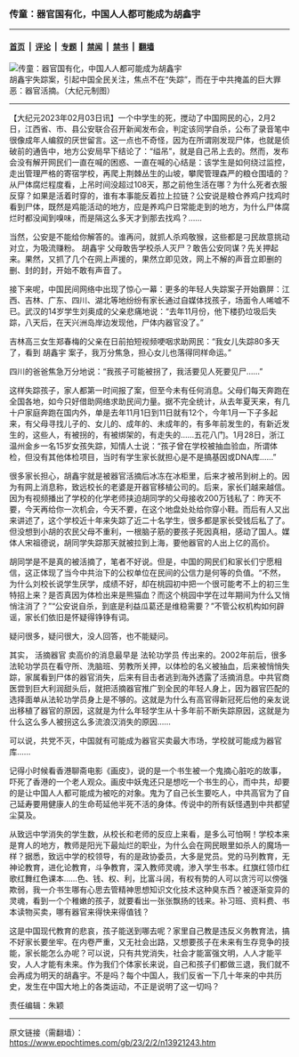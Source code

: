 ### 传童：器官国有化，中国人人都可能成为胡鑫宇

---

#### [首页](../../../..?n13921243) &nbsp;|&nbsp; [评论](../../../../../epoch-comment?n13921243) &nbsp;|&nbsp; [专题](../../../../../epoch-special?n13921243) &nbsp;|&nbsp; [禁闻](../../../../../epoch-news?n13921243) &nbsp;|&nbsp; [禁书](../../../../../books?n13921243) &nbsp;|&nbsp; [翻墙](https://github.com/gfw-breaker/nogfw/blob/master/README.md?n13921243)


<div><img alt="传童：器官国有化，中国人人都可能成为胡鑫宇" class="attachment-djy_600_400 size-djy_600_400 wp-post-image" src="https://i.epochtimes.com/assets/uploads/2023/02/id13921255-191a4e7950f803d4424116e833f60bbc-600x400-1.jpg"/>
<div class="caption">
 胡鑫宇失踪案，引起中国全民关注，焦点不在“失踪”，而在于中共掩盖的巨大罪恶：器官活摘。（大纪元制图）
</div></div><hr/><div class="post_content" id="artbody" itemprop="articleBody">
 <!-- article content begin -->
 <p>
  【大纪元2023年02月03日讯】一个中学生的死，搅动了中国网民的心，2月2日，江西省、市、县公安联合召开新闻发布会，判定该同学自杀，公布了录音笔中很像成年人编叙的厌世留言。这一点也不奇怪，因为在所谓刚发现尸体，也就是侦破前的通告中，地方公安局早下结论了：“缢吊”，就是自己吊上去的。然而，发布会没有解开网民们一直在喊的困惑、一直在喊的心结是：该学生是如何绕过监控，走出管理严格的寄宿学校，再爬上荆棘丛生的山坡，攀爬管理森严的粮仓围墙的？从尸体腐烂程度看，上吊时间没超过108天，那之前他生活在哪？为什么死者衣服反穿？如果是活着时穿的，谁有本事能反着拉上拉链？公安说是粮仓养鸡户找鸡时看到尸体，既然是鸡能活动的地方，应是养鸡户日常能走到的地方，为什么尸体腐烂时都没闻到嗅味，而是隔这么多天才到那去找鸡？……
 </p>
 <p>
  当然，公安是不能给你解答的。谁再问，就抓人杀鸡敬猴，这些都是刁民故意挑动对立，为吸流赚粉。
  <ok href="https://www.epochtimes.com/gb/tag/%E8%83%A1%E9%91%AB%E5%AE%87.html">
   胡鑫宇
  </ok>
  父母敢告学校杀人灭尸？敢告公安同谋？先关押起来。果然，又抓了几个在网上声援的，果然立即见效，网上不解的声音立即删的删、封的封，开始不敢有声音了。
 </p>
 <p>
  接下来呢，中国民间网络中出现了惊心一幕：更多的年轻人失踪案子开始霸屏：江西、吉林、广东、四川、湖北等地纷纷有家长通过自媒体找孩子，场面令人唏嘘不已。武汉的14岁学生刘奥成的父亲悲痛地说：“去年11月份，他下楼扔垃圾后失踪，八天后，在天兴洲岛岸边发现他，尸体内器官没了。”
 </p>
 <p>
  吉林高三女生郑春梅的父亲在日前拍短视频哽咽求助网民：“我女儿失踪80多天了，看到
  <ok href="https://www.epochtimes.com/gb/tag/%E8%83%A1%E9%91%AB%E5%AE%87.html">
   胡鑫宇
  </ok>
  案子，我万分焦急，担心女儿也落得同样命运。”
 </p>
 <p>
  四川的爸爸焦急万分地说：“我孩子可能被拐了，我活要见人死要见尸……”
 </p>
 <p>
  这样失踪孩子，家人都第一时间报了案，但至今未有任何消息。父母们每天奔跑在全国各地，如今只好借助网络求助民间力量。据不完全统计，从去年夏天来，有几十户家庭奔跑在国内外，单是去年11月1日到11日就有12个，今年1月一下子多起来，有父母寻找儿子的、女儿的、成年的、未成年的，有多年前发生的，有新近发生的，这些人，有被拐的，有被绑架的，有走失的……五花八门。1月28日，浙江温州金乡一名15岁女孩失踪，知情人士说：“孩子曾在学校被抽血验血，所谓体检，但没有其他体检项目，当时有学生家长就担心是不是搞基因或DNA库……”
 </p>
 <p>
  很多家长担心，胡鑫宇就是被器官活摘后冰冻在冰柜里，后来才被吊到树上的。因为有网上消息称，致远校长的老婆是开器官移植公司的。后来，家长们越来越信。因为有视频播出了学校的化学老师挟迫胡同学的父母接收200万钱私了：昨天不要，今天再给你一次机会，今天不要，在这个地盘处处给你穿小鞋。而后有人又出来讲述了，这个学校近十年来失踪了近二十名学生，很多都是家长受钱后私了了。但没想到小胡的农民父母不重利，一根脑子筋的要孩子死因真相，感动了国人。媒体人宋祖德说，胡同学失踪那天就被拉到上海，要他器官的人出上亿的高价。
 </p>
 <p>
  胡同学是不是真的被活摘了，笔者不好说。但是，中国的网民们和家长们宁愿相信，这正体现了当今中共治下的公权单位在民间的公信力是何等的负值。“不然，为什么刘校长说学生厌学，成绩不好，却在桃园初中把一个很可能考不上的初三生特招上来？是否真因为体检出来是熊猫血？而这个桃园中学在过年期间为什么又悄悄注消了？”“公安说自杀，到底是利益瓜葛还是维稳需要？”不管公权机构如何辟谣，家长们依旧是怀疑得铮铮有词。
 </p>
 <p>
  疑问很多，疑问很大，没人回答，也不能疑问。
 </p>
 <p>
  其实，
  <ok href="https://www.epochtimes.com/gb/tag/%E6%B4%BB%E6%91%98%E5%99%A8%E5%AE%98.html">
   活摘器官
  </ok>
  卖高价的消息最早是
  <ok href="https://www.epochtimes.com/gb/tag/%E6%B3%95%E8%BD%AE%E5%8A%9F%E5%AD%A6%E5%91%98.html">
   法轮功学员
  </ok>
  传出来的。2002年前后，很多法轮功学员在看守所、洗脑班、劳教所关押，以体检的名义被抽血，后来被悄悄失踪，家属看到尸体的器官消失，后来有目击者逃到海外透露了活摘消息。中共官商医尝到巨大利润甜头后，就把活摘器官推广到全民的年轻人身上，因为器官匹配的选择面单从法轮功学员身上是不够的。这就是为什么有高官得新冠死后他的亲友说出移植了器官的原因，这就是为什么年轻学生从十多年前不断失踪原因，这就是为什么这么多人被拐这么多流浪汉消失的原因……
 </p>
 <p>
  可以说，共党不灭，中国就有可能成为器官买卖最大市场，学校就可能成为器官库……
 </p>
 <p>
  记得小时候看香港聊斋电影《画皮》，说的是一个书生被一个鬼摘心脏吃的故事，吓死了香港的一个老人观众。画皮中妖鬼还只是想吃一个书生的心，而中共，却要的是让中国人人都可能成为被吃的对象。鬼为了自己长生要吃人，中共高官为了自己延寿要用健康人的生命苟延他半死不活的身体。传说中的所有妖怪遇到中共都望尘莫及。
 </p>
 <p>
  从致远中学消失的学生数，从校长和老师的反应上来看，是多么可怕啊！学校本来是育人的地方，教师是阳光下最灿烂的职业，为什么会在网民眼里如杀人的魔场一样？据悉，致远中学的校领导，有的是政协委员，大多是党员。党的马列教育，无神论教育，进化论教育，斗争教育，深入教师灵魂，渗入学生书本。红旗红领巾红歌红舞红色课本……色、钱、权、利，比富斗阔，有权有势的人可以贪污可以傍强欺弱，我一介书生哪有心思去管精神思想知识文化技术这种臭东西？被逐渐变异的灵魂，看到一个个稚嫩的孩子，就要看出一张张飘扬的钱来。补习班、资料费、书本读物买卖，哪有器官来得快来得值钱？
 </p>
 <p>
  这是中国现代教育的悲哀，孩子能送到哪去呢？家里自己教是违反义务教育法，搞不好家长要坐牢。在内卷严重，又无社会出路，又想要孩子在未来有生存竞争的技能，家长能怎么办呢？可以说，只有共党消失，社会才能富强文明，人人才能平安，人人才能有未来。作为我们个体家长来说，自己和孩子们都做三退，我们就不会再成为明天的胡鑫宇。不是吗？每个中国人，我们反省一下几十年来的中共历史，发生在中国大地上的各类运动，不正是说明了这一切吗？
 </p>
 <p>
  责任编辑：朱颖
 </p>
 <!-- article content end -->
 <div id="below_article_ad">
 </div>
</div>


---

原文链接（需翻墙）：https://www.epochtimes.com/gb/23/2/2/n13921243.htm